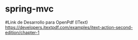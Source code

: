 # spring-mvc

#Link de Desarrollo para OpenPdf (IText)
https://developers.itextpdf.com/examples/itext-action-second-edition/chapter-1